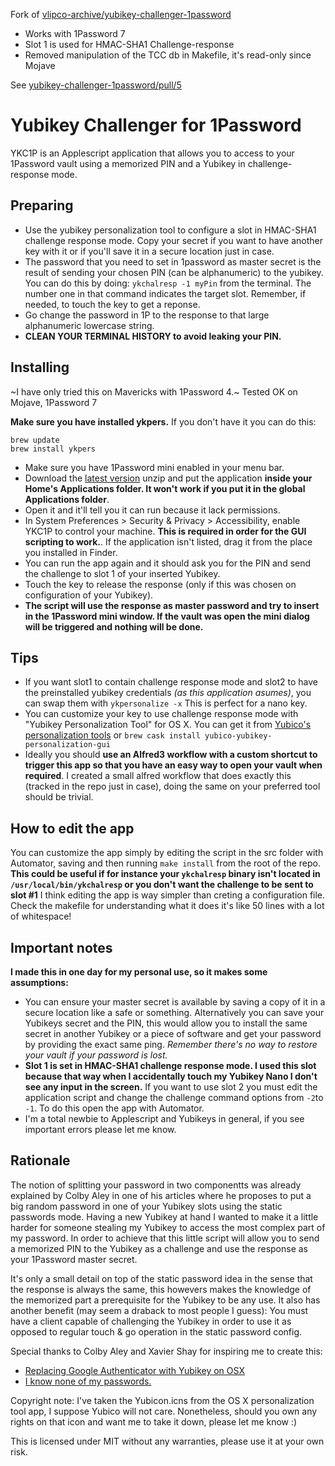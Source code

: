 Fork of [vlipco-archive/yubikey-challenger-1password](https://github.com/vlipco-archive/yubikey-challenger-1password)

* Works with 1Password 7
* Slot 1 is used for HMAC-SHA1 Challenge-response
* Removed manipulation of the TCC db in Makefile, it's read-only since Mojave

See [yubikey-challenger-1password/pull/5](https://github.com/vlipco-archive/yubikey-challenger-1password/pull/5)

Yubikey Challenger for 1Password
================================

YKC1P is an Applescript application that allows you to access to your 1Password vault using a memorized PIN and a Yubikey in challenge-response mode.

## Preparing

* Use the yubikey personalization tool to configure a slot in HMAC-SHA1 challenge response mode. Copy your secret if you want to have another key with it or if you'll save it in a secure location just in case.
* The password that you need to set in 1password as master secret is the result of sending your chosen PIN (can be alphanumeric) to the yubikey. You can do this by doing: `ykchalresp -1 myPin` from the terminal. The number one in that command indicates the target slot. Remember, if needed, to touch the key to get a reponse.
* Go change the password in 1P to the response to that large alphanumeric lowercase string.
* __CLEAN YOUR TERMINAL HISTORY to avoid leaking your PIN.__

## Installing

~I have only tried this on Mavericks with 1Password 4.~ Tested OK on Mojave, 1Password 7

__Make sure you have installed ykpers.__ If you don't have it you can do this:

```
brew update
brew install ykpers
```

* Make sure you have 1Password mini enabled in your menu bar.
* Download the [latest version]() unzip and put the application __inside your Home's Applications folder. It won't work if you put it in the global Applications folder__.
* Open it and it'll tell you it can run because it lack permissions.
* In System Preferences > Security & Privacy > Accessibility, enable YKC1P to control your machine. __This is required in order for the GUI scripting to work.__. If the application isn't listed, drag it from the place you installed in Finder.
* You can run the app again and it should ask you for the PIN and send the challenge to slot 1 of your inserted Yubikey.
* Touch the key to release the response (only if this was chosen on configuration of your Yubikey).
* __The script will use the response as master password and try to insert in the 1Password mini window. If the vault was open the mini dialog will be triggered and nothing will be done.__

## Tips

* If you want slot1 to contain challenge response mode and slot2 to have the preinstalled yubikey credentials _(as this application asumes)_, you can swap them with `ykpersonalize -x` This is perfect for a nano key.
* You can customize your key to use challenge response mode with "Yubikey Personalization Tool" for OS X. You can get it from [Yubico's personalization tools](http://www.yubico.com/products/services-software/personalization-tools/use/) or `brew cask install yubico-yubikey-personalization-gui`
* Ideally you should __use an Alfred3 workflow with a custom shortcut to trigger this app so that you have an easy way to open your vault when required__. I created a small alfred workflow that does exactly this (tracked in the repo just in case), doing the same on your preferred tool should be trivial.

## How to edit the app

You can customize the app simply by editing the script in the src folder with Automator, saving and then running `make install` from the root of the repo. __This could be useful if for instance your `ykchalresp` binary isn't located in `/usr/local/bin/ykchalresp` or you don't want the challenge to be sent to slot #1__ I think editing the app is way simpler than creting a configuration file. Check the makefile for understanding what it does it's like 50 lines with a lot of whitespace!

## Important notes

__I made this in one day for my personal use, so it makes some assumptions:__

* You can ensure your master secret is available by saving a copy of it in a secure location like a safe or something. Alternatively you can save your Yubikeys secret and the PIN, this would allow you to install the same secret in another Yubikey or a piece of software and get your password by providing the exact same ping. _Remember there's no way to restore your vault if your password is lost._
* __Slot 1 is set in HMAC-SHA1 challenge response mode. I used this slot because that way when I accidentally touch my Yubikey Nano I don't see any input in the screen.__ If you want to use slot 2 you must edit the application script and change the challenge command options from `-2`to `-1`. To do this open the app with Automator.
* I'm a total newbie to Applescript and Yubikeys in general, if you see important errors please let me know.


## Rationale

The notion of splitting your password in two componentts was already explained by Colby Aley in one of his articles where he proposes to put a big random password in one of your Yubikey slots using the static passwords mode. Having a new Yubikey at hand I wanted to make it a little harder for someone stealing my Yubikey to access the most complex part of my password. In order to achieve that this little script will allow you to send a memorized PIN to the Yubikey as a challenge and use the response as your 1Password master secret.

It's only a small detail on top of the static password idea in the sense that the response is always the same, this howevers makes the knowledge of the memorized part a prerequisite for the Yubikey to be any use. It also has another benefit (may seem a draback to most people I guess): You must have a client capable of challenging the Yubikey in order to use it as opposed to regular touch & go operation in the static password config.

Special thanks to Colby Aley and Xavier Shay for inspiring me to create this:

* [Replacing Google Authenticator with Yubikey on OSX](http://corner.squareup.com/2013/05/replacing-google-authenticator-with-yubikey-on-osx.html)
* [I know none of my passwords.](http://aley.me/passwords)

Copyright note: I've taken the Yubicon.icns from the OS X personalization tool app, I suppose Yubico will not care. Nonetheless, should you own any rights on that icon and want me to take it down, please let me know :)

This is licensed under MIT without any warranties, please use it at your own risk.

